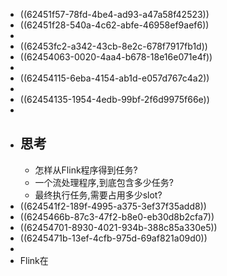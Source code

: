 - ((62451f57-78fd-4be4-ad93-a47a58f42523))
- ((62451f28-540a-4c62-abfe-46958ef9aef6))
-
- ((62453fc2-a342-43cb-8e2c-678f7917fb1d))
- ((62454063-0020-4aa4-b678-18e16e071e4f))
-
- ((62454115-6eba-4154-ab1d-e057d767c4a2))
-
- ((62454135-1954-4edb-99bf-2f6d9975f66e))
-
- ## 思考
	- 怎样从Flink程序得到任务?
	- 一个流处理程序,到底包含多少任务?
	- 最终执行任务,需要占用多少slot?
- ((624541f2-189f-4995-a375-3ef37f35add8))
- ((6245466b-87c3-47f2-b8e0-eb30d8b2cfa7))
- ((62454701-8930-4021-934b-388c85a330e5))
- ((6245471b-13ef-4cfb-975d-69af821a09d0))
-
- Flink在
